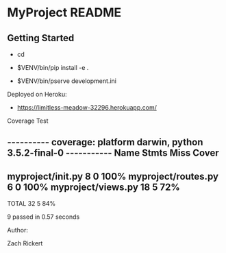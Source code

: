 MyProject README
==================

Getting Started
---------------

* cd <directory containing this file>

* $VENV/bin/pip install -e .

* $VENV/bin/pserve development.ini

Deployed on Heroku:

 * https://limitless-meadow-32296.herokuapp.com/



Coverage Test

---------- coverage: platform darwin, python 3.5.2-final-0 -----------
Name                                Stmts   Miss  Cover
-------------------------------------------------------
myproject/__init__.py                   8      0   100%
myproject/routes.py                     6      0   100%
myproject/views.py                     18      5    72%
-------------------------------------------------------
TOTAL                                  32      5    84%

9 passed in 0.57 seconds


Author:

Zach Rickert